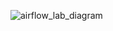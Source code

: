 ![airflow_lab_diagram](https://user-images.githubusercontent.com/62180522/202745575-a43c6e52-f818-40a8-90a5-aeb58ec3cb83.png)

